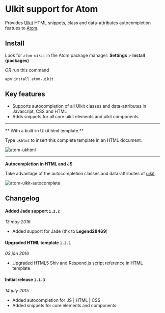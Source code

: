 # UIkit support for Atom

Provides [UIkit](http://getuikit.com) HTML snippets, class and data-attributes autocompletion featues to [Atom](https://atom.io).

## Install

Look for `atom-uikit` in the Atom package manager: **Settings** > **Install (packages)**

*OR* run this command

    apm install atom-uikit

## Key features

- Supports autocompletion of all UIkit classes and data-attributes in Javascript, CSS and HTML
- Adds snippets for all core uikit elements and uikit components

---

** With a built-in UIkit html template.**

Type `ukhtml` to insert this complete template in an HTML document.

![atom-ukhtml](https://cloud.githubusercontent.com/assets/12425400/8673937/e868bb5c-2a3a-11e5-8e17-a29591352dfe.gif)

---

**Autocompletion in HTML and JS**

Take advantage of the autocompletion classes and data-attributes of [uikit](http://getuikit.com).

![atom-uikit-autocomplete](https://cloud.githubusercontent.com/assets/12425400/8673940/efe8da74-2a3a-11e5-9b37-1ac9e9237a4c.gif)


## Changelog

#### Added Jade support `1.2.2`
_13 may 2016_
- Added support for Jade (thx to **Legend28469**)

#### Upgraded HTML template `1.2.1`
_03 jan 2016_
- Upgraded HTML5 Shiv and Respond.js script reference in HTML template

#### Initial release `1.1.3`
_14 july 2015_
- Added autocompletion for JS | HTML | CSS
- Added snippets for core elements and components
